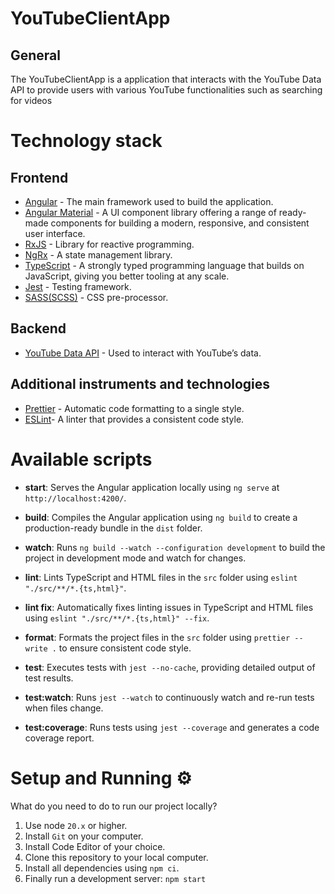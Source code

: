 # YouTubeClientApp

## General

The YouTubeClientApp is a application that interacts with the YouTube Data API to provide users with various YouTube functionalities such as searching for videos

# Technology stack

## Frontend

- [Angular](https://angular.dev) - The main framework used to build the application.
- [Angular Material](https://material.angular.io/) - A UI component library offering a range of ready-made components for building a modern, responsive, and consistent user interface.
- [RxJS](https://angular.dev) - Library for reactive programming.
- [NgRx](https://ngrx.io/) - A state management library.
- [TypeScript](https://www.typescriptlang.org/) - A strongly typed programming language that builds on JavaScript, giving you better tooling at any scale.
- [Jest](https://jestjs.io/) - Testing framework.
- [SASS(SCSS)](https://sass-lang.com/) - CSS pre-processor.

## Backend

- [YouTube Data API](https://developers.google.com/youtube/v3) - Used to interact with YouTube’s data.

## Additional instruments and technologies

- [Prettier](https://prettier.io/) - Automatic code formatting to a single style.
- [ESLint](https://eslint.org/)- A linter that provides a consistent code style.

# Available scripts

- **start**: Serves the Angular application locally using `ng serve` at `http://localhost:4200/`.

- **build**: Compiles the Angular application using `ng build` to create a production-ready bundle in the `dist` folder.

- **watch**: Runs `ng build --watch --configuration development` to build the project in development mode and watch for changes.

- **lint**: Lints TypeScript and HTML files in the `src` folder using `eslint "./src/**/*.{ts,html}"`.

- **lint fix**: Automatically fixes linting issues in TypeScript and HTML files using `eslint "./src/**/*.{ts,html}" --fix`.

- **format**: Formats the project files in the `src` folder using `prettier --write .` to ensure consistent code style.

- **test**: Executes tests with `jest --no-cache`, providing detailed output of test results.

- **test:watch**: Runs `jest --watch` to continuously watch and re-run tests when files change.

- **test:coverage**: Runs tests using `jest --coverage` and generates a code coverage report.

# Setup and Running ⚙️

What do you need to do to run our project locally?

1. Use node `20.x` or higher.
2. Install `Git` on your computer.
3. Install Code Editor of your choice.
4. Clone this repository to your local computer.
5. Install all dependencies using `npm ci`.
6. Finally run a development server: `npm start`
